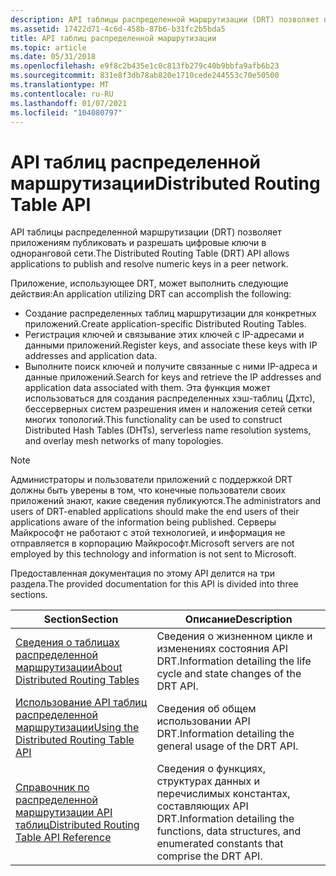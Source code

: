 ```yaml
---
description: API таблицы распределенной маршрутизации (DRT) позволяет приложениям публиковать и разрешать цифровые ключи в одноранговой сети.
ms.assetid: 17422d71-4c6d-458b-87b6-b31fc2b5bda5
title: API таблиц распределенной маршрутизации
ms.topic: article
ms.date: 05/31/2018
ms.openlocfilehash: e9f8c2b435e1c0c813fb279c40b9bbfa9afb6b23
ms.sourcegitcommit: 831e8f3db78ab820e1710cede244553c70e50500
ms.translationtype: MT
ms.contentlocale: ru-RU
ms.lasthandoff: 01/07/2021
ms.locfileid: "104080797"
---
```

# <a name="distributed-routing-table-api"></a><span data-ttu-id="d1b4a-103">API таблиц распределенной маршрутизации</span><span class="sxs-lookup"><span data-stu-id="d1b4a-103">Distributed Routing Table API</span></span>

<span data-ttu-id="d1b4a-104">API таблицы распределенной маршрутизации (DRT) позволяет приложениям публиковать и разрешать цифровые ключи в одноранговой сети.</span><span class="sxs-lookup"><span data-stu-id="d1b4a-104">The Distributed Routing Table (DRT) API allows applications to publish and resolve numeric keys in a peer network.</span></span>

<span data-ttu-id="d1b4a-105">Приложение, использующее DRT, может выполнить следующие действия:</span><span class="sxs-lookup"><span data-stu-id="d1b4a-105">An application utilizing DRT can accomplish the following:</span></span>

-   <span data-ttu-id="d1b4a-106">Создание распределенных таблиц маршрутизации для конкретных приложений.</span><span class="sxs-lookup"><span data-stu-id="d1b4a-106">Create application-specific Distributed Routing Tables.</span></span>
-   <span data-ttu-id="d1b4a-107">Регистрация ключей и связывание этих ключей с IP-адресами и данными приложений.</span><span class="sxs-lookup"><span data-stu-id="d1b4a-107">Register keys, and associate these keys with IP addresses and application data.</span></span>
-   <span data-ttu-id="d1b4a-108">Выполните поиск ключей и получите связанные с ними IP-адреса и данные приложений.</span><span class="sxs-lookup"><span data-stu-id="d1b4a-108">Search for keys and retrieve the IP addresses and application data associated with them.</span></span> <span data-ttu-id="d1b4a-109">Эта функция может использоваться для создания распределенных хэш-таблиц (Дхтс), бессерверных систем разрешения имен и наложения сетей сетки многих топологий.</span><span class="sxs-lookup"><span data-stu-id="d1b4a-109">This functionality can be used to construct Distributed Hash Tables (DHTs), serverless name resolution systems, and overlay mesh networks of many topologies.</span></span>

> [!Note]  
> <span data-ttu-id="d1b4a-110">Администраторы и пользователи приложений с поддержкой DRT должны быть уверены в том, что конечные пользователи своих приложений знают, какие сведения публикуются.</span><span class="sxs-lookup"><span data-stu-id="d1b4a-110">The administrators and users of DRT-enabled applications should make the end users of their applications aware of the information being published.</span></span> <span data-ttu-id="d1b4a-111">Серверы Майкрософт не работают с этой технологией, и информация не отправляется в корпорацию Майкрософт.</span><span class="sxs-lookup"><span data-stu-id="d1b4a-111">Microsoft servers are not employed by this technology and information is not sent to Microsoft.</span></span>

 

<span data-ttu-id="d1b4a-112">Предоставленная документация по этому API делится на три раздела.</span><span class="sxs-lookup"><span data-stu-id="d1b4a-112">The provided documentation for this API is divided into three sections.</span></span>



| <span data-ttu-id="d1b4a-113">Section</span><span class="sxs-lookup"><span data-stu-id="d1b4a-113">Section</span></span>                                                                                | <span data-ttu-id="d1b4a-114">Описание</span><span class="sxs-lookup"><span data-stu-id="d1b4a-114">Description</span></span>                                                                                                          |
|----------------------------------------------------------------------------------------|----------------------------------------------------------------------------------------------------------------------|
| [<span data-ttu-id="d1b4a-115">Сведения о таблицах распределенной маршрутизации</span><span class="sxs-lookup"><span data-stu-id="d1b4a-115">About Distributed Routing Tables</span></span>](about-distributed-routing-tables.md)               | <span data-ttu-id="d1b4a-116">Сведения о жизненном цикле и изменениях состояния API DRT.</span><span class="sxs-lookup"><span data-stu-id="d1b4a-116">Information detailing the life cycle and state changes of the DRT API.</span></span><br/>                                    |
| [<span data-ttu-id="d1b4a-117">Использование API таблиц распределенной маршрутизации</span><span class="sxs-lookup"><span data-stu-id="d1b4a-117">Using the Distributed Routing Table API</span></span>](using-the-distributed-routing-table-api.md) | <span data-ttu-id="d1b4a-118">Сведения об общем использовании API DRT.</span><span class="sxs-lookup"><span data-stu-id="d1b4a-118">Information detailing the general usage of the DRT API.</span></span><br/>                                                   |
| [<span data-ttu-id="d1b4a-119">Справочник по распределенной маршрутизации API таблиц</span><span class="sxs-lookup"><span data-stu-id="d1b4a-119">Distributed Routing Table API Reference</span></span>](distributed-routing-table-api-reference.md) | <span data-ttu-id="d1b4a-120">Сведения о функциях, структурах данных и перечислимых константах, составляющих API DRT.</span><span class="sxs-lookup"><span data-stu-id="d1b4a-120">Information detailing the functions, data structures, and enumerated constants that comprise the DRT API.</span></span><br/> |



 

 

 




